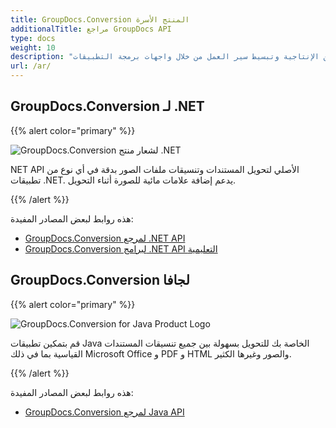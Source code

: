 ```yaml
---
title: GroupDocs.Conversion المنتج الأسرة
additionalTitle: مراجع GroupDocs API
type: docs
weight: 10
description: "قم بتحسين الإنتاجية وتبسيط سير العمل من خلال واجهات برمجة التطبيقات (API) لتحويل المستندات بسرعة في أي تطبيق عبر الأنظمة الأساسية"
url: /ar/
---
```


## GroupDocs.Conversion لـ .NET

{{% alert color="primary" %}} 

![GroupDocs.Conversion لشعار منتج .NET](../gdocs_net.png)

NET API الأصلي لتحويل المستندات وتنسيقات ملفات الصور بدقة في أي نوع من تطبيقات .NET. يدعم إضافة علامات مائية للصورة أثناء التحويل.

{{% /alert %}} 

هذه روابط لبعض المصادر المفيدة:

- [GroupDocs.Conversion لمرجع .NET API](/conversion/ar/net/)
- [GroupDocs.Conversion لبرامج .NET API التعليمية](/tutorials/conversion/ar/net/)


## GroupDocs.Conversion لجافا

{{% alert color="primary" %}}

![GroupDocs.Conversion for Java Product Logo](../gdocs_java.png)

قم بتمكين تطبيقات Java الخاصة بك للتحويل بسهولة بين جميع تنسيقات المستندات القياسية بما في ذلك Microsoft Office و PDF و HTML والصور وغيرها الكثير.

{{% /alert %}}

هذه روابط لبعض المصادر المفيدة:

- [GroupDocs.Conversion لمرجع Java API](/conversion/java/)
